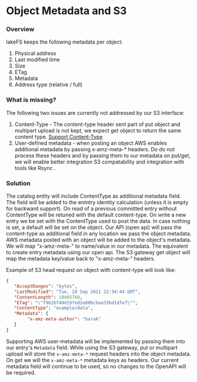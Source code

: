 # Object Metadata and S3

### Overview

lakeFS keeps the following metadata per object:

1. Physical address
1. Last modified time
1. Size
1. ETag
1. Metadata
1. Address type (relative / full)


### What is missing?

The following two issues are currently not addressed by our S3 interface:

1. Content-Type - The content-type header sent part of put object and multipart upload is not kept, we expect get object to return the same content type. [Support Content-Type](https://github.com/treeverse/lakeFS/issues/2296)
1. User-defined metadata - when posting an object AWS enables additional metadata by passing x-amz-meta-* headers. Do do not process these headers and by passing them to our metadata on put/get, we will enable better integration S3 compatability and integration with tools like Rsync . 


### Solution

The catalog entity will include ContentType as additional metadata field. The field will be added to the entntry identity calculation (unless it is empty for backward support).
On read of a previous committed entry without ContentType will be retuned with the default content-type.
On write a new entry we be set with the ContentType used to post the data. In case nothing is set, a default will be set on the object.
Our API (open api) will pass the content-type as additional field in any location we pass the object metadata.
AWS metadata posted with an object will be added to the object's metadata. We will map "x-amz-meta-<name>" to name/value in our metadata. The equivalent to create entry metadata using our open api.
The S3 gateway get object will map the metadata key/value back to "x-amz-meta-<name>" headers.

Example of S3 head request on object with content-type will look like:

```json
{
   "AcceptRanges": "bytes",
   "LastModified": "Tue, 28 Sep 2021 22:34:44 GMT",
   "ContentLength": 10485760,
   "ETag": "\"f962bf40d19fed2e80bcbaa33bd1dfe7\"",
   "ContentType": "example/data",
   "Metadata": {
        "x-amz-meta-author": "barak"
   }
}
```

Supporting AWS user-metadata will be implemented by passing them into our entry's `Metadata` field.
While using the S3 gateway,  put or multipart upload will store the `x-amz-meta-*` request headers into the object metadata. On get we will the `x-amz-meta-*` metadata keys as headers.
Our current metadata field will continue to be used, so no changes to the OpenAPI will be required.
